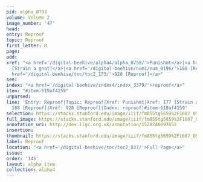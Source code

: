 ```yaml
---
pid: alpha_0793
volume: Volume 2
image_number: '47'
head: 
entry: Reproof
topic: Reproof
first_letter: R
page: 
add: 
xref: "<a href='/digital-beehive/alpha4/alpha_0758/'>Punishmt</a>|<a href='/digital-beehive/num1/num_0184/'>177
  [Strain a gnat]</a>|<a href='/digital-beehive/num1/num_0196/'>188 [Reproof]</a>|<a
  href='/digital-beehive/toc/toc2_173/'>928 [Reproof]</a>"
see: 
index: "<a href='/digital-beehive/index4/index_3379/'>reproof</a>"
item: "#item-619af4159"
unparsed: 
line: 'Entry: Reproof|Topic: Reproof|Xref: Punishmt|Xref: 177 [Strain a gnat]|Xref:
  188 [Reproof]|Xref: 928 [Reproof]|Index: reproof|#item-619af4159'
selection: https://stacks.stanford.edu/image/iiif/fm855tg5659%2F1607_0514/365,2636,2956,434/full/0/default.jpg
full_image: https://stacks.stanford.edu/image/iiif/fm855tg5659%2F1607_0514/full/full/0/default.jpg
annotation_uri: http://dev.llgc.org.uk/annotation/1528746697852
insertion: 
thumbnail: https://stacks.stanford.edu/image/iiif/fm855tg5659%2F1607_0514/365,2636,600,180/250,/0/default.jpg
label: Reproof
location: "<a href='/digital-beehive/toc/toc2_037/'>Full Page</a>"
issue: 
order: '145'
layout: alpha_item
collection: alpha4
---
```

